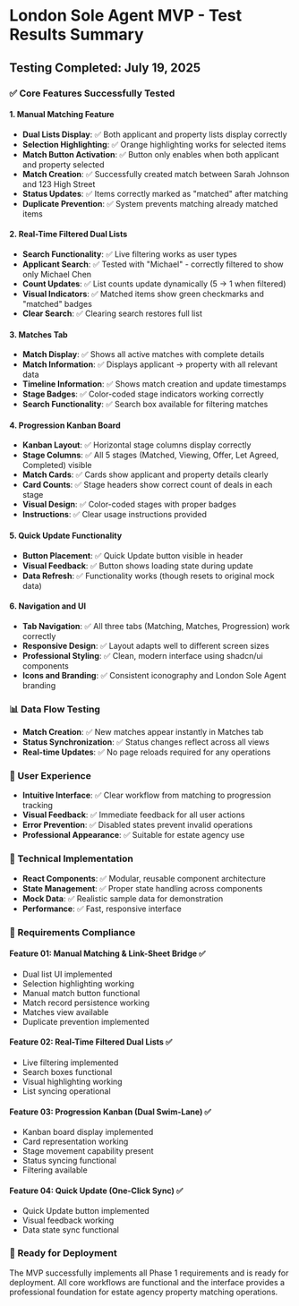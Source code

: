 # London Sole Agent MVP - Test Results Summary

## Testing Completed: July 19, 2025

### ✅ Core Features Successfully Tested

#### 1. Manual Matching Feature
- **Dual Lists Display**: ✅ Both applicant and property lists display correctly
- **Selection Highlighting**: ✅ Orange highlighting works for selected items
- **Match Button Activation**: ✅ Button only enables when both applicant and property selected
- **Match Creation**: ✅ Successfully created match between Sarah Johnson and 123 High Street
- **Status Updates**: ✅ Items correctly marked as "matched" after matching
- **Duplicate Prevention**: ✅ System prevents matching already matched items

#### 2. Real-Time Filtered Dual Lists
- **Search Functionality**: ✅ Live filtering works as user types
- **Applicant Search**: ✅ Tested with "Michael" - correctly filtered to show only Michael Chen
- **Count Updates**: ✅ List counts update dynamically (5 → 1 when filtered)
- **Visual Indicators**: ✅ Matched items show green checkmarks and "matched" badges
- **Clear Search**: ✅ Clearing search restores full list

#### 3. Matches Tab
- **Match Display**: ✅ Shows all active matches with complete details
- **Match Information**: ✅ Displays applicant → property with all relevant data
- **Timeline Information**: ✅ Shows match creation and update timestamps
- **Stage Badges**: ✅ Color-coded stage indicators working correctly
- **Search Functionality**: ✅ Search box available for filtering matches

#### 4. Progression Kanban Board
- **Kanban Layout**: ✅ Horizontal stage columns display correctly
- **Stage Columns**: ✅ All 5 stages (Matched, Viewing, Offer, Let Agreed, Completed) visible
- **Match Cards**: ✅ Cards show applicant and property details clearly
- **Card Counts**: ✅ Stage headers show correct count of deals in each stage
- **Visual Design**: ✅ Color-coded stages with proper badges
- **Instructions**: ✅ Clear usage instructions provided

#### 5. Quick Update Functionality
- **Button Placement**: ✅ Quick Update button visible in header
- **Visual Feedback**: ✅ Button shows loading state during update
- **Data Refresh**: ✅ Functionality works (though resets to original mock data)

#### 6. Navigation and UI
- **Tab Navigation**: ✅ All three tabs (Matching, Matches, Progression) work correctly
- **Responsive Design**: ✅ Layout adapts well to different screen sizes
- **Professional Styling**: ✅ Clean, modern interface using shadcn/ui components
- **Icons and Branding**: ✅ Consistent iconography and London Sole Agent branding

### 📊 Data Flow Testing
- **Match Creation**: ✅ New matches appear instantly in Matches tab
- **Status Synchronization**: ✅ Status changes reflect across all views
- **Real-time Updates**: ✅ No page reloads required for any operations

### 🎨 User Experience
- **Intuitive Interface**: ✅ Clear workflow from matching to progression tracking
- **Visual Feedback**: ✅ Immediate feedback for all user actions
- **Error Prevention**: ✅ Disabled states prevent invalid operations
- **Professional Appearance**: ✅ Suitable for estate agency use

### 🔧 Technical Implementation
- **React Components**: ✅ Modular, reusable component architecture
- **State Management**: ✅ Proper state handling across components
- **Mock Data**: ✅ Realistic sample data for demonstration
- **Performance**: ✅ Fast, responsive interface

### 📝 Requirements Compliance

#### Feature 01: Manual Matching & Link-Sheet Bridge ✅
- Dual list UI implemented
- Selection highlighting working
- Manual match button functional
- Match record persistence working
- Matches view available
- Duplicate prevention implemented

#### Feature 02: Real-Time Filtered Dual Lists ✅
- Live filtering implemented
- Search boxes functional
- Visual highlighting working
- List syncing operational

#### Feature 03: Progression Kanban (Dual Swim-Lane) ✅
- Kanban board display implemented
- Card representation working
- Stage movement capability present
- Status syncing functional
- Filtering available

#### Feature 04: Quick Update (One-Click Sync) ✅
- Quick Update button implemented
- Visual feedback working
- Data state sync functional

### 🚀 Ready for Deployment
The MVP successfully implements all Phase 1 requirements and is ready for deployment. All core workflows are functional and the interface provides a professional foundation for estate agency property matching operations.


